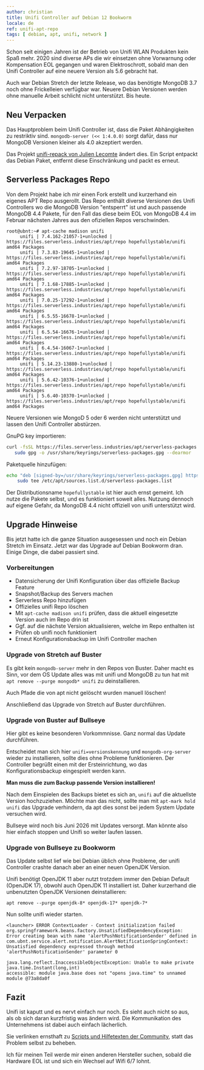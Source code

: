 ```yaml
---
author: christian
title: Unifi Controller auf Debian 12 Bookworm
locale: de
ref: unifi-apt-repo
tags: [ debian, apt, unifi, network ]
---
```


Schon seit einigen Jahren ist der Betrieb von Unifi WLAN Produkten kein Spaß mehr.
2020 sind diverse APs die wir einsetzen ohne Vorwarnung oder Kompensation EOL gegangen
und waren Elektroschrott, sobald man den Unifi Controller auf eine neuere Version als
5.6 gebracht hat.

Auch war Debian Stretch der letzte Release, wo das benötigte MongoDB 3.7 noch ohne
Frickelleien verfügbar war. Neuere Debian Versionen werden ohne manuelle Arbeit
schlicht nicht unterstützt. Bis heute.

## Neu Verpacken

Das Hauptproblem beim Unifi Controller ist, dass die Paket Abhängigkeiten
zu restriktiv sind. `mongodb-server (<< 1:4.0.0)` sorgt dafür, dass nur MongoDB Versionen
kleiner als 4.0 akzeptiert werden.

Das Projekt [unifi-repack von Julien Lecomte][repack] ändert dies. Ein Script entpackt
das Debian Paket, entfernt diese Einschränkung und packt es erneut.

[repack]: https://gitlab.com/jlecomte/unifi-repack

## Serverless Packages Repo

Von dem Projekt habe ich mir einen Fork erstellt und kurzerhand ein eigenes APT Repo
ausgerollt. Das Repo enthält diverse Versionen des Unifi Controllers wo die MongoDB
Version "entsperrt" ist und auch passende MongoDB 4.4 Pakete, für den Fall das diese
beim EOL von MongoDB 4.4 im Februar nächsten Jahres aus den ofiziellen Repos verschwinden.

```
root@ubnt:~# apt-cache madison unifi
     unifi | 7.4.162-21057-1+unlocked | https://files.serverless.industries/apt/repo hopefullystable/unifi amd64 Packages
     unifi | 7.3.83-19645-1+unlocked | https://files.serverless.industries/apt/repo hopefullystable/unifi amd64 Packages
     unifi | 7.2.97-18705-1+unlocked | https://files.serverless.industries/apt/repo hopefullystable/unifi amd64 Packages
     unifi | 7.1.68-17885-1+unlocked | https://files.serverless.industries/apt/repo hopefullystable/unifi amd64 Packages
     unifi | 7.0.25-17292-1+unlocked | https://files.serverless.industries/apt/repo hopefullystable/unifi amd64 Packages
     unifi | 6.5.55-16678-1+unlocked | https://files.serverless.industries/apt/repo hopefullystable/unifi amd64 Packages
     unifi | 6.5.54-16676-1+unlocked | https://files.serverless.industries/apt/repo hopefullystable/unifi amd64 Packages
     unifi | 6.4.54-16067-1+unlocked | https://files.serverless.industries/apt/repo hopefullystable/unifi amd64 Packages
     unifi | 5.14.23-13880-1+unlocked | https://files.serverless.industries/apt/repo hopefullystable/unifi amd64 Packages
     unifi | 5.6.42-10376-1+unlocked | https://files.serverless.industries/apt/repo hopefullystable/unifi amd64 Packages
     unifi | 5.6.40-10370-1+unlocked | https://files.serverless.industries/apt/repo hopefullystable/unifi amd64 Packages
```

Neuere Versionen wie MongoD 5 oder 6 werden nicht unterstützt und lassen den Unifi
Controller abstürzen.

GnuPG key importieren:

```sh
curl -fsSL https://files.serverless.industries/apt/serverless-packages.asc | \
   sudo gpg -o /usr/share/keyrings/serverless-packages.gpg --dearmor
```

Paketquelle hinzufügen:

```sh
echo "deb [signed-by=/usr/share/keyrings/serverless-packages.gpg] https://files.serverless.industries/apt/repo hopefullystable mongodb44 unifi" | \
    sudo tee /etc/apt/sources.list.d/serverless-packages.list
```

Der Distributionsname `hopefullystable` ist hier auch ernst gemeint. Ich nutze die Pakete
selbst, und es funktioniert soweit alles. Nutzung dennoch auf eigene Gefahr, da MongoDB 4.4 nicht
offiziell von unifi unterstützt wird.

## Upgrade Hinweise

Bis jetzt hatte ich die ganze Situation ausgesessen und noch ein Debian Stretch im Einsatz.
Jetzt war das Upgrade auf Debian Bookworm dran. Einige Dinge, die dabei passiert sind.

### Vorbereitungen

- Datensicherung der Unifi Konfiguration über das offizielle Backup Feature
- Snapshot/Backup des Servers machen
- Serverless Repo hinzufügen
- Offizielles unifi Repo löschen
- Mit `apt-cache madison unifi` prüfen, dass die aktuell eingesetzte Version auch im Repo drin ist
- Ggf. auf die nächste Version aktualisieren, welche im Repo enthalten ist
- Prüfen ob unifi noch funktioniert
- Erneut Konfigurationsbackup im Unifi Controller machen

### Upgrade von Stretch auf Buster

Es gibt kein `mongodb-server` mehr in den Repos von Buster. Daher macht es Sinn, vor dem OS Update
alles was mit unifi und MongoDB zu tun hat mit `apt remove --purge mongodb* unifi` 
zu deinstallieren.

Auch Pfade die von apt nicht gelöscht wurden manuell löschen!

Anschließend das Upgrade von Stretch auf Buster durchführen.

### Upgrade von Buster auf Bullseye

Hier gibt es keine besonderen Vorkommnisse. Ganz normal das Update durchführen.

Entscheidet man sich hier `unifi=versionskennung` und `mongodb-org-server` wieder zu installieren,
sollte dies ohne Probleme funktionieren. Der Controller begrüßt einen mit der Ersteinrichtung,
wo das Konfigurationsbackup eingespielt werden kann.

**Man muss die zum Backup passende Version installieren!**

Nach dem Einspielen des Backups bietet es sich an, `unifi` auf die aktuellste Version
hochzuziehen. Möchte man das nicht, sollte man mit `apt-mark hold unifi` das Upgrade
verhindern, da apt dies sonst bei jedem System Update versuchen wird.

Bullseye wird noch bis Juni 2026 mit Updates versorgt. Man könnte also hier einfach stoppen
und Unifi so weiter laufen lassen.

### Upgrade von Bullseye zu Bookworm

Das Update selbst lief wie bei Debian üblich ohne Probleme, der unifi Controller crashte danach
aber an einer neuen OpenJDK Version.

Unifi benötigt OpenJDK 11 aber nutzt trotzdem immer den Debian Default (OpenJDK 17),
obwohl auch OpenJDK 11 installiert ist. Daher kurzerhand die unbenutzten OpenJDK Versionen
deinstallieren:

```
apt remove --purge openjdk-8* openjdk-17* openjdk-7*
```

Nun sollte unifi wieder starten.

```
<launcher> ERROR ContextLoader - Context initialization failed org.springframework.beans.factory.UnsatisfiedDependencyException: 
Error creating bean with name 'alertPushNotificationSender' defined in com.ubnt.service.alert.notification.AlertNotificationSpringContext: 
Unsatisfied dependency expressed through method 'alertPushNotificationSender' parameter 0
```

```
java.lang.reflect.InaccessibleObjectException: Unable to make private java.time.Instant(long,int) 
accessible: module java.base does not "opens java.time" to unnamed module @73a8da0f
```

## Fazit

Unifi ist kaputt und es nervt einfach nur noch. Es sieht auch nicht so aus, als ob sich
daran kurzfristig was ändern wird. Die Kommunikation des Unternehmens ist dabei auch einfach
lächerlich.

Sie verlinken ernsthaft zu [Scripts und Hilfetexten der Community][lolscripts], statt das
Problem selbst zu beheben.

Ich für meinen Teil werde mir einen anderen Hersteller suchen, sobald die Hardware EOL ist
und sich ein Wechsel auf Wifi 6/7 lohnt.

[lolscripts]: https://help.ui.com/hc/en-us/articles/220066768-Updating-Self-Hosted-UniFi-Network-Servers-Linux-
